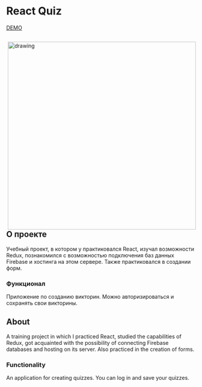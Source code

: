 # React Quiz

[DEMO](https://react-quiz-5b901.web.app/)

<div>

<img align="right" src="https://user-images.githubusercontent.com/28097002/172062867-431a476f-5761-48da-a85b-59f41446d666.png" alt="drawing" width="500"/>
    <p align="left">

## О проекте
      
Учебный проект, в котором у практиковался React, изучал возможности Redux, познакомился с возможностью подключения баз данных Firebase и хостинга на этом сервере.
Также практиковался в создании форм.

### Функционал
Приложение по созданию викторин. Можно авторизироваться и сохранять свои викторины. 
    </p>

  <div>

## About
A training project in which I practiced React, studied the capabilities of Redux, got acquainted with the possibility of connecting Firebase databases and hosting on its server.
Also practiced in the creation of forms.

### Functionality
An application for creating quizzes. You can log in and save your quizzes.
  </div>
  </div>
